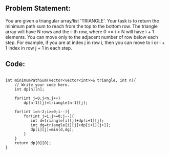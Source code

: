 ## Problem Statement:

You are given a triangular array/list 'TRIANGLE'. Your task is to return the minimum path sum to reach from the top to the bottom row.
The triangle array will have N rows and the i-th row, where 0 <= i < N will have i + 1 elements.
You can move only to the adjacent number of row below each step. For example, if you are at index j in row i, then you can move to i or i + 1 index in row j + 1 in each step.

## Code:

~~~~~~

int minimumPathSum(vector<vector<int>>& triangle, int n){
	// Write your code here.
    int dp[n][n];
    
    for(int j=0;j<n;j++)
        dp[n-1][j]=triangle[n-1][j];
    
    for(int i=n-2;i>=0;i--){
        for(int j=i;j>=0;j--){
           int d=triangle[i][j]+dp[i+1][j];
           int dg=triangle[i][j]+dp[i+1][j+1];
           dp[i][j]=min(d,dg);
        }
    }
    return dp[0][0];
}
~~~~~~

